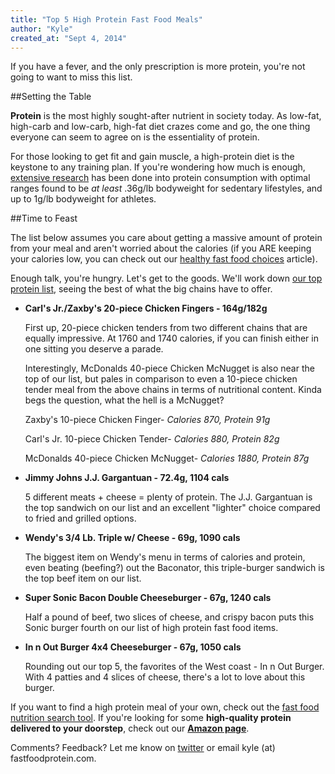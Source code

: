 ```yaml
---
title: "Top 5 High Protein Fast Food Meals"
author: "Kyle"
created_at: "Sept 4, 2014"
---
```


If you have a fever, and the only prescription is more protein, you're not going to want to miss this list.

<!--more-->

##Setting the Table

**Protein** is the most highly sought-after nutrient in society today. As low-fat, high-carb and low-carb, high-fat diet crazes come and go, the one thing everyone can seem to agree on is the essentiality of protein. 

For those looking to get fit and gain muscle, a high-protein diet is the keystone to any training plan. If you're wondering how much is enough, <a href="http://examine.com/faq/how-much-protein-do-i-need-every-day.html" target="_blank">extensive research</a> has been done into protein consumption with optimal ranges found to be *at least* .36g/lb bodyweight for sedentary lifestyles, and up to 1g/lb bodyweight for athletes.

##Time to Feast

The list below assumes you care about getting a massive amount of protein from your meal and aren't worried about the calories (if you ARE keeping your calories low, you can check out our [healthy fast food choices](http://www.fastfoodprotein.com/blog/best-healthy-fast-food) article).

Enough talk, you're hungry. Let's get to the goods. We'll work down [our top protein list](http://fastfoodprotein.com/search?company_list%5Blist%5D%5B%5D=&food_name=&protein=&max_cals=&max_carbs=&max_fat=&search=Compare&sort=4), seeing the best of what the big chains have to offer.

* **Carl's Jr./Zaxby's 20-piece Chicken Fingers - 164g/182g**

	First up, 20-piece chicken tenders from two different chains that are equally impressive. At 1760 and 1740 calories, if you can finish either in one sitting you deserve a parade.
	
	Interestingly, McDonalds 40-piece Chicken McNugget is also near the top of our list, but pales in comparison to even a 10-piece chicken tender meal from the above chains in terms of nutritional content. Kinda begs the question, what the hell is a McNugget?
	
	Zaxby's 10-piece Chicken Finger- *Calories 870, Protein 91g*
	
	Carl's Jr. 10-piece Chicken Tender- *Calories 880, Protein 82g*
	
	McDonalds 40-piece Chicken McNugget- *Calories 1880, Protein 87g*

* **Jimmy Johns J.J. Gargantuan - 72.4g, 1104 cals**

	5 different meats + cheese = plenty of protein. The J.J. Gargantuan is the top sandwich on our list and an excellent "lighter" choice compared to fried and grilled options.
	
* **Wendy's 3/4 Lb. Triple w/ Cheese - 69g, 1090 cals**

	The biggest item on Wendy's menu in terms of calories and protein, even beating (beefing?) out the Baconator, this triple-burger sandwich is the top beef item on our list.

* **Super Sonic Bacon Double Cheeseburger - 67g, 1240 cals**

	Half a pound of beef, two slices of cheese, and crispy bacon puts this Sonic burger fourth on our list of high protein fast food items. 
	
* **In n Out Burger 4x4 Cheeseburger - 67g, 1050 cals**

	Rounding out our top 5, the favorites of the West coast - In n Out Burger. With 4 patties and 4 slices of cheese, there's a lot to love about this burger.
	
If you want to find a high protein meal of your own, check out the [fast food nutrition search tool](http://www.fastfoodprotein.com/search). If you're looking for some **high-quality protein delivered to your doorstep**, check out our **[Amazon page](http://www.fastfoodprotein.com/amazon)**.

Comments? Feedback? Let me know on [twitter](https://twitter.com/FastFoodProtein) or email kyle (at) fastfoodprotein.com. 